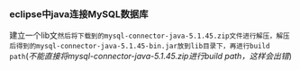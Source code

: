 ### eclipse中java连接MySQL数据库

建立一个lib文`然后将下载到的mysql-connector-java-5.1.45.zip文件进行解压，解压后得到的mysql-connector-java-5.1.45-bin.jar放到lib目录下，再进行build path`(*不能直接将mysql-connector-java-5.1.45.zip进行build path，这样会出错*)
